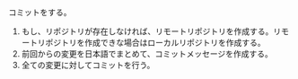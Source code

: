 コミットをする。

1. もし、リポジトリが存在しなければ、リモートリポジトリを作成する。リモートリポジトリを作成できな場合はローカルリポジトリを作成する。
2. 前回からの変更を日本語でまとめて、コミットメッセージを作成する。
3. 全ての変更に対してコミットを行う。
